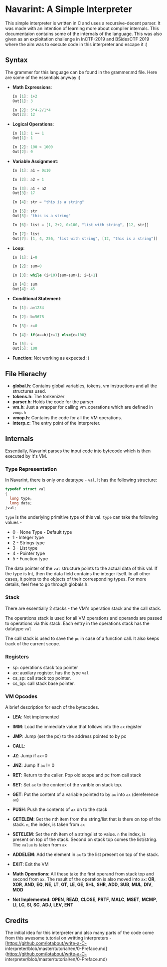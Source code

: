 # Navarint: A Simple Interpreter

This simple interpreter is written in C and uses a recursive-decent parser.  It was made with an intention of learning more about compiler internals. This documentaion contains some of the internals of the language. This was also given as an exploitation challenge in InCTF-2019 and BSidesCTF 2019 where the aim was to execute code in this interpreter and escape it :)

## Syntax

The grammer for this language can be found in the grammer.md file. Here are some of the essentials anyway :)

  * **Math Expressions**:
    ```js
    In [1]: 1+2
    Out[1]: 3

    In [2]: 5*4-2/1*4
    Out[2]: 12
    ```
  * **Logical Operations**:
    ```js
    In [1]: 1 == 1
    Out[1]: 1

    In [2]: 100 > 1000
    Out[2]: 0
    ```
  * **Variable Assignment**:
    ```js
    In [1]: a1 = 0x10

    In [2]: a2 = 1

    In [3]: a1 + a2
    Out[3]: 17

    In [4]: str = "this is a string"

    In [5]: str
    Out[5]: "this is a string"

    In [6]: list = [1, 2+2, 0x100, "list with string", [12, str]]

    In [7]: list
    Out[7]: [1, 4, 256, "list with string", [12, "this is a string"]]
    ```
  * **Loop**:
    ```js
    In [1]: i=0

    In [2]: sum=0

    In [3]: while (i<10){sum=sum+i; i=i+1}

    In [4]: sum
    Out[4]: 45
    ```
  * **Conditional Statement**:
    ```js
    In [1]: a=1234

    In [2]: b=5678

    In [3]: c=0

    In [4]: if(a==b){c=1} else{c=100}

    In [5]: c
    Out[5]: 100
    ```
  * **Function**: Not working as expected :(

## File Hierachy

  * **global.h**: Contains global variables, tokens, vm instructions and all the structures used.
  * **tokens.h**: The tonkenizer
  * **parser.h**: Holds the code for the parser
  * **vm.h**: Just a wrapper for calling vm_operations which are defined in `vmop.h`
  * **vmop.h**: Contains the code for all the VM operations.
  * **interp.c**: The entry point of the interpreter.

## Internals

  Essentially, Navarint parses the input code into bytecode which is then executed by it's VM.

### Type Representation

  In Navarint, there is only one datatype - `val`. It has the following structure:

  ```c
  typedef struct val
  {
    long type;
    long data;
  }val;
  ```

  `type` is the underlying primitive type of this val. `type` can take the following values -
  * 0 - None Type - Default type
  * 1 - Integer type
  * 2 - Strings type
  * 3 - List type
  * 4 - Pointer type
  * 5 - Function type

  The data pointer of the `val` structure points to the actual data of this val. If the type is Int, then the data field contains the integer itself. In all other cases, it points to the objects of their corresponding types. For more details, feel free to go through globals.h.

### Stack

  There are essentially 2 stacks - the VM's operation stack and the call stack.

  The operations stack is used for all VM operations and operands are passed to operations via this stack. Each entry in the operations stack has the datatype `val`

  The call stack is used to save the `pc` in case of a function call. It also keeps track of the current scope.

### Registers

  * sp: operations stack top pointer
  * ax: auxilary register. has the type `val`
  * cs_sp: call stack top pointer.
  * cs_bp: call stack base pointer.

### VM Opcodes
  A brief description for each of the bytecodes.

  * **LEA**: Not implemented
  * **IMM**: Load the immediate value that follows into the `ax` register
  * **JMP**: Jump (set the pc) to the address pointed to by pc
  * **CALL**:
  * **JZ**: Jump if `ax`=0
  * **JNZ**: Jump if `ax` != 0

  * **RET**: Return to the caller. Pop old scope and pc from call stack
  * **SET**: Set `ax` to the content of the varible on stack top.

  * **GET**: Put the content of a variable pointed to by `ax` into `ax` (dereference `ax`)
  * **PUSH**: Push the contents of `ax` on to the stack
  * **GETELEM**: Get the nth item from the string/list that is there on top of the stack. `n`, the index, is taken from `ax`
  * **SETELEM**: Set the nth item of a string/list to value. `n` the index, is present on top of the stack. Second on stack top comes the list/string. The `value` is taken from `ax`
  * **ADDELEM**: Add the element in `ax` to the list present on top of the stack.
  * **EXIT**: Exit the VM

  * **Math Operations**: All these take the first operand from stack top and second from `ax`. The result of the operation is also moved into `ax`: **OR**, **XOR**, **AND**, **EQ**, **NE**, **LT**, **GT**, **LE**, **GE**, **SHL**, **SHR**, **ADD**, **SUB**, **MUL**, **DIV**, **MOD**

  * **Not Implemented**: **OPEN**, **READ**, **CLOSE**, **PRTF**, **MALC**, **MSET**, **MCMP**, **LI**, **LC**, **SI**, **SC**, **ADJ**, **LEV**, **ENT**

## Credits

The initial idea for this interpreter and also many parts of the code come from this awesome
tutorial on writting interpreters - [https://github.com/lotabout/write-a-C-
interpreter/blob/master/tutorial/en/0-Preface.md](https://github.com/lotabout/write-a-C-
interpreter/blob/master/tutorial/en/0-Preface.md)
